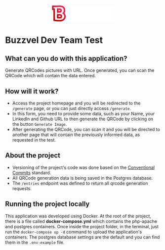 <p align="center">
<img src="public/logo.svg" alt="Logo Buzzvel" width="200" />
</p>

# Buzzvel Dev Team Test

## What can you do with this application? 
Generate QRCodes pictures with URL. Once generated, you can scan the QRCode which will contain the data entered.

## How will it work?
- Access the project homepage and you will be redirected to the `/generate` page, or you can just directly access `/generate`.
- In this form, you need to provide some data, such as your Name, your LinkedIn and Github URL to then generate the QRCode by clicking on the button `Generate Image`.
- After generating the QRCode, you can scan it and you will be directed to another page that will contain the previously informed data, as requested in the test.

## About the project
- Versioning of the project's code was done based on the [Conventional Commits](https://www.conventionalcommits.org/en/v1.0.0/) standard.
- All QRCode generation data is being saved in the Postgres database.
- The `/entries` endpoint was defined to return all qrcode generation requests.

## Running the project locally
This application was developed using Docker. At the root of the project, there is a file called **docker-compose.yml** which contains the php-apache and postgres containers. Once inside the project folder, in the terminal, just run the `docker-compose up -d` command to upload the application's containers. The postgres database settings are the default and you can find them in the `.env-example` file.
